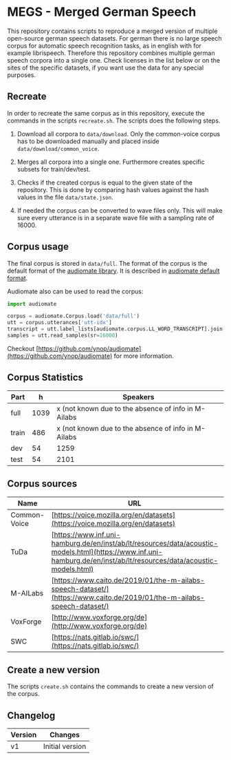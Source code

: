 # MEGS - Merged German Speech
This repository contains scripts to reproduce a merged version of multiple open-source german speech datasets.
For german there is no large speech corpus for automatic speech recognition tasks, as in english with for example
librispeech.
Therefore this repository combines multiple german speech corpora into a single one.
Check licenses in the list below or on the sites of the specific datasets, if you want use the data for any special
purposes.

## Recreate
In order to recreate the same corpus as in this repository,
execute the commands in the scripts ``recreate.sh``.
The scripts does the following steps.

1. Download all corpora to ``data/download``. Only the common-voice corpus has to be downloaded manually and placed
   inside ``data/download/common_voice``.

2. Merges all corpora into a single one. Furthermore creates specific subsets for train/dev/test.

3. Checks if the created corpus is equal to the given state of the repository.
   This is done by comparing hash values against the hash values in the file ``data/state.json``.

4. If needed the corpus can be converted to wave files only.
   This will make sure every utterance is in a separate wave file with a sampling rate of 16000.

## Corpus usage
The final corpus is stored in ``data/full``.
The format of the corpus is the default format of the [audiomate library](https://github.com/ynop/audiomate).
It is described in [audiomate default format](https://audiomate.readthedocs.io/en/latest/documentation/default_format.html).

Audiomate also can be used to read the corpus:
```python
import audiomate

corpus = audiomate.Corpus.load('data/full')
utt = corpus.utterances['utt-idx']
transcript = utt.label_lists[audiomate.corpus.LL_WORD_TRANSCRIPT].join()
samples = utt.read_samples(sr=16000)
```
Checkout [https://github.com/ynop/audiomate](https://github.com/ynop/audiomate) for more information.

## Corpus Statistics

| Part      | h      | Speakers                                            |
| ----------|--------| ----------------------------------------------------|
| full      | 1039   | x (not known due to the absence of info in M-Ailabs |
| train     | 486    | x (not known due to the absence of info in M-Ailabs |
| dev       | 54     | 1259                                                |
| test      | 54     | 2101                                                |

## Corpus sources

| Name          | URL                                                                                                                                                                   | License       |
| --------------|-----------------------------------------------------------------------------------------------------------------------------------------------------------------------|:--------------|
| Common-Voice  | [https://voice.mozilla.org/en/datasets](https://voice.mozilla.org/en/datasets)                                                                                        | CC-0          |
| TuDa          | [https://www.inf.uni-hamburg.de/en/inst/ab/lt/resources/data/acoustic-models.html](https://www.inf.uni-hamburg.de/en/inst/ab/lt/resources/data/acoustic-models.html)  | CC-BY         |
| M-AILabs      | [https://www.caito.de/2019/01/the-m-ailabs-speech-dataset/](https://www.caito.de/2019/01/the-m-ailabs-speech-dataset/)                                                | See Page      |
| VoxForge      | [http://www.voxforge.org/de](http://www.voxforge.org/de)                                                                                                              | GPL           |
| SWC           | [https://nats.gitlab.io/swc/](https://nats.gitlab.io/swc/)                                                                                                            | CC BY-SA 4.0  |

## Create a new version
The scripts ``create.sh`` contains the commands to create a new version of the corpus.

## Changelog

| Version   | Changes                    |
| ----------|----------------------------|
| v1        | Initial version            |
